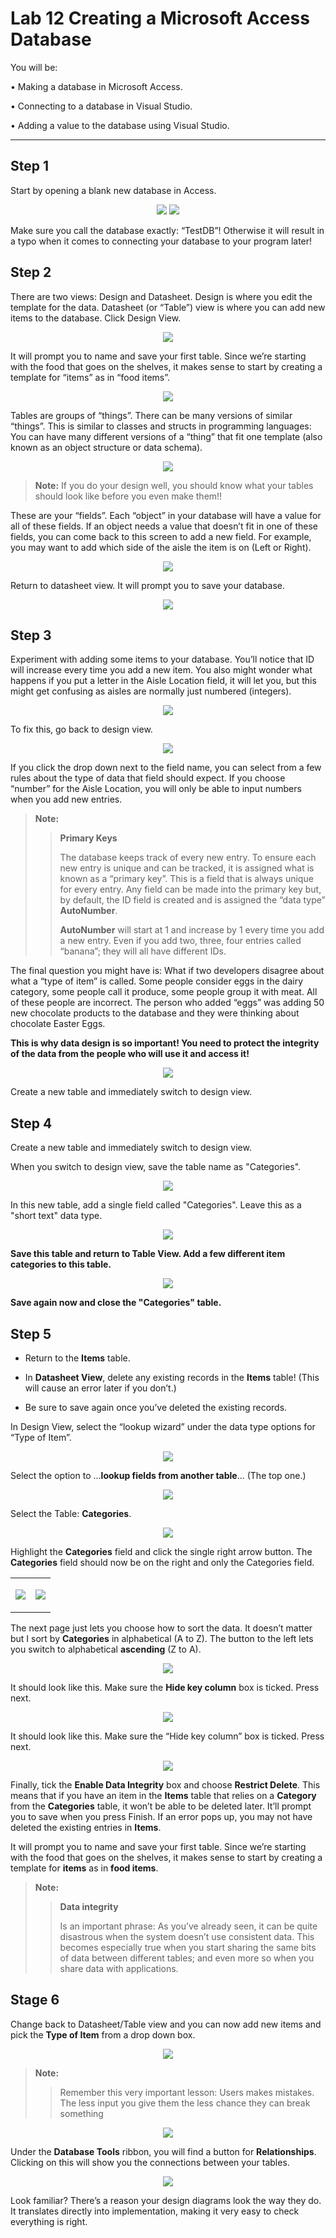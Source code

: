 # Lab 12 Creating a Microsoft Access Database

You will be: 

• Making a database in Microsoft Access.

• Connecting to a database in Visual Studio.

• Adding a value to the database using Visual Studio. 

---

## Step 1

Start by opening a blank new database in Access.

<div align=center>

![](./figures/step1.png)
![](./figures/step1-2.png)

</div>

Make sure you call the database exactly: “TestDB”! Otherwise it will result in a typo when it comes to connecting your database to your program later! 

## Step 2

There are two views: Design and Datasheet. Design is where you edit the template for the data. Datasheet (or “Table”) view is where you can add new items to the database. Click Design View.


<div align=center>

![](./figures/step2.png)

</div>


It will prompt you to name and save your first table. Since we’re starting with the food that goes on the shelves, it makes sense to start by creating a template for “items” as in “food items”.

<div align=center>

![](./figures/step2-2.png)

</div>

Tables are groups of “things”. There can be many versions of similar “things”. This is similar to classes and structs in programming languages: You can have many different versions of a “thing” that fit one template (also known as an object structure or data schema). 

<div align=center>

![](./figures/step2-3.png)

</div>

> **Note:** If you do your design well, you should know what your tables should look like before you even make them!!

These are your “fields”. Each “object” in your database will have a value for all of these fields. If an object needs a value that doesn’t fit in one of these fields, you can come back to this screen to add a new field. For example, you may want to add which side of the aisle the item is on (Left or Right).

<div align=center>

![](./figures/step2-4.png)

</div>

Return to datasheet view. It will prompt you to save your database.

<div align=center>

![](./figures/step2-5.png)

</div>

## Step 3

Experiment with adding some items to your database. You’ll notice that ID will increase every time you add a new item. You also might wonder what happens if you put a letter in the Aisle Location field, it will let you, but this might get confusing as aisles are normally just numbered (integers).

<div align=center>

![](./figures/step3.png)

</div>


To fix this, go back to design view.

<div align=center>

![](./figures/step3-2.png)

</div>

If you click the drop down next to the field name, you can select from a few rules about the type of data that field should expect. If you choose “number” for the Aisle Location, you will only be able to input numbers when you add new entries.

> **Note:** 
>> **Primary Keys**
>>
>> The database keeps track of every new entry. To ensure each new entry is unique and can be tracked, it is assigned what is known as a “primary key”. This is a field that is always unique for every entry. Any field can be made into the primary key but, by default, the ID field is created and is assigned the “data type” **AutoNumber**.
>>
>> **AutoNumber** will start at 1 and increase by 1 every time you add a new entry. Even if you add two, three, four entries called “banana”; they will all have different IDs.


The final question you might have is: What if two developers disagree about what a “type of item” is called. Some people consider eggs in the dairy category, some people call it produce, some people group it with meat. All of these people are incorrect. The person who added “eggs” was adding 50 new chocolate products to the database and they were thinking about chocolate Easter Eggs.

**This is why data design is so important! You need to protect the integrity of the data from the people who will use it and access it!**

<div align=center>

![](./figures/step3-3.png)

</div>

Create a new table and immediately switch to design view.

## Step 4

Create a new table and immediately switch to design view. 

When you switch to design view, save the table name as "Categories".

<div align=center>

![](./figures/step4.png)

</div>


In this new table, add a single field called "Categories". Leave this as a "short text" data type.

<div align=center>

![](./figures/step4-2.png)

</div>

**Save this table and return to Table View. Add a few different item categories to this table.**


<div align=center>

![](./figures/step4-3.png)

</div>

**Save again now and close the "Categories" table.**

## Step 5

 - Return to the **Items** table. 
 
 - In **Datasheet View**, delete any existing records in the **Items** table! (This will cause an error later if you don’t.) 
 
 - Be sure to save again once you’ve deleted the existing records.

In Design View, select the “lookup wizard” under the data type options for “Type of Item”.

<div align=center>

![](./figures/step5.png)

</div>

Select the option to ...**lookup fields from another table**... (The top one.)

<div align=center>

![](./figures/step5-1.png)

</div>

Select the Table: **Categories**.

<div align=center>

![](./figures/step5-2.png)

</div>

Highlight the **Categories** field and click the single right arrow button. The **Categories** field should now be on the right and only the Categories field. 

<div align=center>

<table>
<tr>
<td>

![](./figures/step5-3.png)

</td>
<td>

![](./figures/step5-4.png)
</td>
</tr>
</table>
</div>

The next page just lets you choose how to sort the data. It doesn’t matter but I sort by **Categories** in alphabetical (A to Z). The button to the left lets you switch to alphabetical **ascending** (Z to A).


<div align=center>

![](./figures/step5-5.png)

</div>

It should look like this. Make sure the **Hide key column** box is ticked. Press next.

<div align=center>

![](./figures/step5-6.png)

</div>

It should look like this. Make sure the “Hide key column” box is ticked. Press next.

<div align=center>

![](./figures/step5-5.png)

</div>

Finally, tick the **Enable Data Integrity** box and choose **Restrict Delete**. This means that if you have an item in the **Items** table that relies on a **Category** from the **Categories** table, it won’t be able to be deleted later.  It’ll prompt you to save when you press Finish. If an error pops up, you may not have deleted the existing entries in **Items**.

It will prompt you to name and save your first table. Since we’re starting with the food that goes on the shelves, it makes sense to start by creating a template for **items** as in **food items**.

> **Note:**
>
>> **Data integrity**
>>
>> Is an important phrase: As you’ve already seen, it can be quite disastrous when the system doesn’t use consistent data. This becomes especially true when you start sharing the same bits of data between different tables; and even more so when you share data with applications.

## Stage 6

Change back to Datasheet/Table view and you can now add new items and pick the **Type of Item** from a drop down box. 

<div align=center>

![](./figures/step6.png)

</div>

>**Note:**
>
>>Remember this very important lesson: Users makes mistakes. The less input you give them the less chance they can break something

<div align=center>

![](./figures/step6-2.png)

</div>

Under the **Database Tools** ribbon, you will find a button for **Relationships**. Clicking on this will show you the connections between your tables.

<div align=center>

![](./figures/step6-3.png)

</div>

Look familiar? There’s a reason your design diagrams look the way they do. It translates directly into implementation, making it very easy to check everything is right.